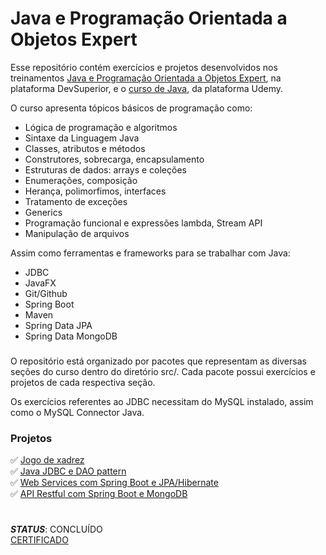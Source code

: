# Java e Programação Orientada a Objetos Expert

Esse repositório contém exercícios e projetos desenvolvidos nos treinamentos [Java e Programação Orientada a Objetos Expert](https://devsuperior.com.br/curso-java-e-programacao-orientada-a-objetos-expert), na plataforma DevSuperior, e o [curso de Java](https://www.udemy.com/course/java-curso-completo/), da plataforma Udemy.

O curso apresenta tópicos básicos de programação como:

- Lógica de programação e algoritmos</br>
- Sintaxe da Linguagem Java</br>
- Classes, atributos e métodos</br>
- Construtores, sobrecarga, encapsulamento</br>
- Estruturas de dados: arrays e coleções</br>
- Enumerações, composição</br>
- Herança, polimorfimos, interfaces</br>
- Tratamento de exceções</br>
- Generics</br>
- Programação funcional e expressões lambda, Stream API</br>
- Manipulação de arquivos

Assim como ferramentas e frameworks para se trabalhar com Java:

- JDBC</br>
- JavaFX</br>
- Git/Github</br>
- Spring Boot</br>
- Maven</br>
- Spring Data JPA</br>
- Spring Data MongoDB</br>

###

O repositório está organizado por pacotes que representam as diversas seções
do curso dentro do diretório src/. Cada pacote possui exercícios e projetos de cada respectiva seção.

Os exercícios referentes ao JDBC necessitam do MySQL instalado, assim como o MySQL Connector Java.

### Projetos
✅ [Jogo de xadrez](https://github.com/guilchaves/ds-java-expert/tree/main/projects/java-chess)</br>
✅ [Java JDBC e DAO pattern](https://github.com/guilchaves/ds-java-expert/tree/main/projects/jdbc-crud-demo)</br>
✅ [Web Services com Spring Boot e JPA/Hibernate](https://github.com/guilchaves/ds-java-expert/tree/main/projects/springboot-jpa-demo)</br>
✅ [API Restful com Spring Boot e MongoDB](https://github.com/guilchaves/ds-java-expert/tree/main/projects/springboot-mongo-demo)</br>

#
_**STATUS**_: CONCLUÍDO </br>
[CERTIFICADO](https://www.udemy.com/certificate/UC-5b8911f3-e6fd-4cec-99d3-fd29965eeec7/)
